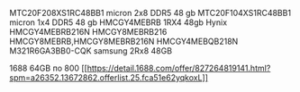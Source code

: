MTC20F208XS1RC48BB1  micron 2x8 DDR5 48 gb
MTC20F104XS1RC48BB1  micron 1x4 DDR5 48 gb
HMCGY4MEBRB  1RX4 48gb Hynix
HMCGY4MEBRB216N
HMCGY8MEBRB216
HMCGY8MEBRB,HMCGY8MEBRB216N
HMCGY4MEBQB218N 
M321R6GA3BB0-CQK samsung 2Rx8 48GB

1688 64GB по 800 [[https://detail.1688.com/offer/827264819141.html?spm=a26352.13672862.offerlist.25.fca51e62yqkoxL]]